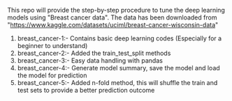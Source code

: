 This repo will provide the step-by-step procedure to tune the deep learning models using "Breast cancer data". The data has been downloaded from "https://www.kaggle.com/datasets/uciml/breast-cancer-wisconsin-data" 
1.  breast_cancer-1:- Contains basic deep learning codes (Especially for a beginner to understand)
2.  breast_cancer-2:- Added the train_test_split methods
3.  breast_cancer-3:- Easy data handling with pandas
4.  breast_cancer-4:- Generate model summary, save the model and load the model for prediction 
5.  breast_cancer-5:- Added n-fold method, this will shuffle the train and test sets to provide a better prediction outcome
